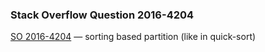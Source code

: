 ### Stack Overflow Question 2016-4204

[SO 2016-4204](http://stackoverflow.com/q/20164204) &mdash;
sorting based partition (like in quick-sort)
